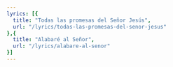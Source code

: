 ```yaml
---
lyrics: [{
  title: "Todas las promesas del Señor Jesús", 
  url: "/lyrics/todas-las-promesas-del-senor-jesus"
},{
  title: "Alabaré al Señor", 
  url: "/lyrics/alabare-al-senor"
}]
---
```

